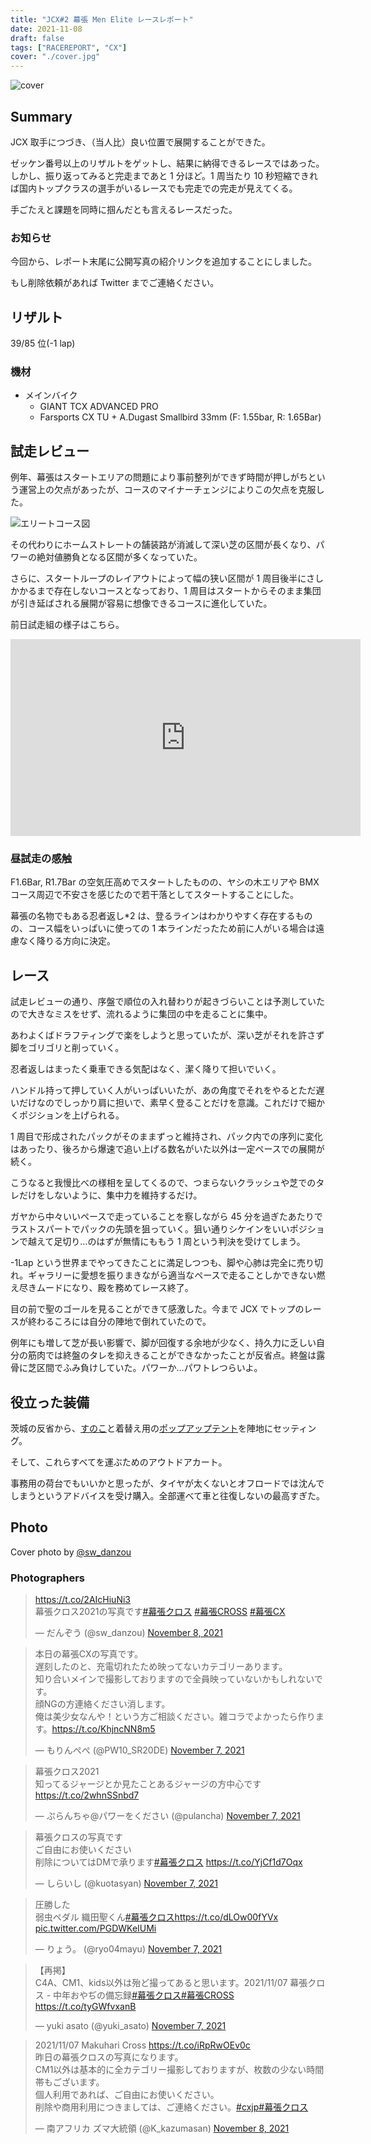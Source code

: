```yaml
---
title: "JCX#2 幕張 Men Elite レースレポート"
date: 2021-11-08
draft: false
tags: ["RACEREPORT", "CX"]
cover: "./cover.jpg"
---
```


![cover](./cover.jpg)

## Summary

JCX 取手につづき、（当人比）良い位置で展開することができた。

ゼッケン番号以上のリザルトをゲットし、結果に納得できるレースではあった。しかし、振り返ってみると完走まであと 1 分ほど。1 周当たり 10 秒短縮できれば国内トップクラスの選手がいるレースでも完走での完走が見えてくる。

手ごたえと課題を同時に掴んだとも言えるレースだった。

### お知らせ

今回から、レポート末尾に公開写真の紹介リンクを追加することにしました。

もし削除依頼があれば Twitter までご連絡ください。

## リザルト

39/85 位(-1 lap)

### 機材

- メインバイク
  - GIANT TCX ADVANCED PRO
  - Farsports CX TU + A.Dugast Smallbird 33mm (F: 1.55bar, R: 1.65Bar)

## 試走レビュー

例年、幕張はスタートエリアの問題により事前整列ができず時間が押しがちという運営上の欠点があったが、コースのマイナーチェンジによりこの欠点を克服した。

![エリートコース図](./course.png)

その代わりにホームストレートの舗装路が消滅して深い芝の区間が長くなり、パワーの絶対値勝負となる区間が多くなっていた。

さらに、スタートループのレイアウトによって幅の狭い区間が 1 周目後半にさしかかるまで存在しないコースとなっており、1 周目はスタートからそのまま集団が引き延ばされる展開が容易に想像できるコースに進化していた。

前日試走組の様子はこちら。

<iframe width="560" height="315" src="https://www.youtube.com/embed/jqJWF2QAOfk&t=6s" title="YouTube video player" frameborder="0" allow="accelerometer; autoplay; clipboard-write; encrypted-media; gyroscope; picture-in-picture" allowfullscreen></iframe>

### 昼試走の感触

F1.6Bar, R1.7Bar の空気圧高めでスタートしたものの、ヤシの木エリアや BMX コース周辺で不安さを感じたので若干落としてスタートすることにした。

幕張の名物でもある忍者返し\*2 は、登るラインはわかりやすく存在するものの、コース幅をいっぱいに使っての 1 本ラインだったため前に人がいる場合は遠慮なく降りる方向に決定。

## レース

試走レビューの通り、序盤で順位の入れ替わりが起きづらいことは予測していたので大きなミスをせず、流れるように集団の中を走ることに集中。

あわよくばドラフティングで楽をしようと思っていたが、深い芝がそれを許さず脚をゴリゴリと削っていく。

忍者返しはまったく乗車できる気配はなく、潔く降りて担いでいく。

ハンドル持って押していく人がいっぱいいたが、あの角度でそれをやるとただ遅いだけなのでしっかり肩に担いで、素早く登ることだけを意識。これだけで細かくポジションを上げられる。

1 周目で形成されたパックがそのままずっと維持され、パック内での序列に変化はあったり、後ろから爆速で追い上げる数名がいた以外は一定ペースでの展開が続く。

こうなると我慢比べの様相を呈してくるので、つまらないクラッシュや芝でのタレだけをしないように、集中力を維持するだけ。

ガヤから中々いいペースで走っていることを察しながら 45 分を過ぎたあたりでラストスパートでパックの先頭を狙っていく。狙い通りシケインをいいポジションで越えて足切り…のはずが無情にももう 1 周という判決を受けてしまう。

-1Lap という世界までやってきたことに満足しつつも、脚や心肺は完全に売り切れ。ギャラリーに愛想を振りまきながら適当なペースで走ることしかできない燃え尽きムードになり、殿を務めてレース終了。

目の前で聖のゴールを見ることができて感激した。今まで JCX でトップのレースが終わるころには自分の陣地で倒れていたので。

例年にも増して芝が長い影響で、脚が回復する余地が少なく、持久力に乏しい自分の筋肉では終盤のタレを抑えきることができなかったことが反省点。終盤は露骨に芝区間でふみ負けしていた。パワーか…パワトレつらいよ。

## 役立った装備

茨城の反省から、[すのこ](https://amzn.to/3FipbXB)と着替え用の[ポップアップテント](https://amzn.to/3isxA0Q)を陣地にセッティング。

<LinkBox url="https://www.amazon.co.jp/gp/product/B00K1WWRYE/" isAmazonLink />

<LinkBox url="https://www.amazon.co.jp/gp/product/B017LI8HD0/" isAmazonLink />

そして、これらすべてを運ぶためのアウトドアカート。

<LinkBox url="https://www.amazon.co.jp/gp/product/B08P729HZ4/" isAmazonLink />

事務用の荷台でもいいかと思ったが、タイヤが太くないとオフロードでは沈んでしまうというアドバイスを受け購入。全部運べて車と往復しないの最高すぎた。

## Photo

Cover photo by [@sw_danzou](https://twitter.com/sw_danzou)

### Photographers

<blockquote class="twitter-tweet"><p lang="ja" dir="ltr"><a href="https://t.co/2AIcHiuNi3">https://t.co/2AIcHiuNi3</a> <br/>幕張クロス2021の写真です<a href="https://twitter.com/hashtag/%E5%B9%95%E5%BC%B5%E3%82%AF%E3%83%AD%E3%82%B9?src=hash&amp;ref_src=twsrc%5Etfw">#幕張クロス</a> <a href="https://twitter.com/hashtag/%E5%B9%95%E5%BC%B5CROSS?src=hash&amp;ref_src=twsrc%5Etfw">#幕張CROSS</a> <a href="https://twitter.com/hashtag/%E5%B9%95%E5%BC%B5CX?src=hash&amp;ref_src=twsrc%5Etfw">#幕張CX</a></p>&mdash; だんぞう (@sw_danzou) <a href="https://twitter.com/sw_danzou/status/1457615121979559940?ref_src=twsrc%5Etfw">November 8, 2021</a></blockquote>

<blockquote class="twitter-tweet"><p lang="ja" dir="ltr">本日の幕張CXの写真です。<br/>遅刻したのと、充電切れたため映ってないカテゴリーあります。<br/>知り合いメインで撮影しておりますので全員映っていないかもしれないです。<br/>顔NGの方連絡ください消します。<br/>俺は美少女なんや！という方ご相談ください。雑コラでよかったら作ります。<a href="https://t.co/KhjncNN8m5">https://t.co/KhjncNN8m5</a></p>&mdash; もりんぺぺ (@PW10_SR20DE) <a href="https://twitter.com/PW10_SR20DE/status/1457339840362475522?ref_src=twsrc%5Etfw">November 7, 2021</a></blockquote>

<blockquote class="twitter-tweet"><p lang="ja" dir="ltr">幕張クロス2021<br/>知ってるジャージとか見たことあるジャージの方中心です<a href="https://t.co/2whnSSnbd7">https://t.co/2whnSSnbd7</a></p>&mdash; ぷらんちゃ@パワーをください (@pulancha) <a href="https://twitter.com/pulancha/status/1457298148271869955?ref_src=twsrc%5Etfw">November 7, 2021</a></blockquote>

<blockquote class="twitter-tweet"><p lang="ja" dir="ltr">幕張クロスの写真です<br/>ご自由にお使いください<br/>削除についてはDMで承ります<a href="https://twitter.com/hashtag/%E5%B9%95%E5%BC%B5%E3%82%AF%E3%83%AD%E3%82%B9?src=hash&amp;ref_src=twsrc%5Etfw">#幕張クロス</a> <a href="https://t.co/YjCf1d7Oqx">https://t.co/YjCf1d7Oqx</a></p>&mdash; しらいし (@kuotasyan) <a href="https://twitter.com/kuotasyan/status/1457314144776974345?ref_src=twsrc%5Etfw">November 7, 2021</a></blockquote>

<blockquote class="twitter-tweet"><p lang="ja" dir="ltr">圧勝した<br/>弱虫ペダル 織田聖くん<a href="https://twitter.com/hashtag/%E5%B9%95%E5%BC%B5%E3%82%AF%E3%83%AD%E3%82%B9?src=hash&amp;ref_src=twsrc%5Etfw">#幕張クロス</a><a href="https://t.co/dLOw00fYVx">https://t.co/dLOw00fYVx</a> <a href="https://t.co/PGDWKeIUMi">pic.twitter.com/PGDWKeIUMi</a></p>&mdash; りょう。 (@ryo04mayu) <a href="https://twitter.com/ryo04mayu/status/1457327878228492288?ref_src=twsrc%5Etfw">November 7, 2021</a></blockquote>

<blockquote class="twitter-tweet"><p lang="ja" dir="ltr">【再掲】<br/>C4A、CM1、kids以外は殆ど撮ってあると思います。2021/11/07 幕張クロス - 中年おやぢの備忘録<a href="https://twitter.com/hashtag/%E5%B9%95%E5%BC%B5%E3%82%AF%E3%83%AD%E3%82%B9?src=hash&amp;ref_src=twsrc%5Etfw">#幕張クロス</a><a href="https://twitter.com/hashtag/%E5%B9%95%E5%BC%B5CROSS?src=hash&amp;ref_src=twsrc%5Etfw">#幕張CROSS</a> <a href="https://t.co/tyGWfvxanB">https://t.co/tyGWfvxanB</a></p>&mdash; yuki asato (@yuki_asato) <a href="https://twitter.com/yuki_asato/status/1457452889731854338?ref_src=twsrc%5Etfw">November 7, 2021</a></blockquote>

<blockquote class="twitter-tweet"><p lang="ja" dir="ltr">2021/11/07 Makuhari Cross <a href="https://t.co/iRpRwOEv0c">https://t.co/iRpRwOEv0c</a> <br/>昨日の幕張クロスの写真になります。<br/>CM1以外は基本的に全カテゴリー撮影しておりますが、枚数の少ない時間帯もございます。<br/>個人利用であれば、ご自由にお使いください。<br/>削除や商用利用につきましては、ご連絡ください。<a href="https://twitter.com/hashtag/cxjp?src=hash&amp;ref_src=twsrc%5Etfw">#cxjp</a><a href="https://twitter.com/hashtag/%E5%B9%95%E5%BC%B5%E3%82%AF%E3%83%AD%E3%82%B9?src=hash&amp;ref_src=twsrc%5Etfw">#幕張クロス</a></p>&mdash; 南アフリカ ズマ大統領 (@K_kazumasan) <a href="https://twitter.com/K_kazumasan/status/1457667659219144705?ref_src=twsrc%5Etfw">November 8, 2021</a></blockquote>
